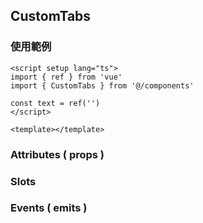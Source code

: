 ## CustomTabs

### 使用範例

```vue
<script setup lang="ts">
import { ref } from 'vue'
import { CustomTabs } from '@/components'

const text = ref('')
</script>

<template></template>
```

### Attributes ( props )

### Slots

### Events ( emits )
